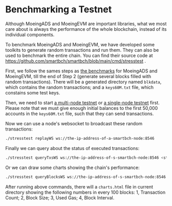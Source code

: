 # Benchmarking a Testnet

Although MoeingADS and MoeingEVM are important libraries, what we most care about is always the performance of the whole blockchain, instead of its individual components.

To benchmark MoeingADS and MoeingEVM, we have developed some toolkits to generate random transactions and run them. They can also be used to benchmark the entire chain. You can find their source code at https://github.com/smartbch/smartbch/blob/main/cmd/stresstest . 

First, we follow the sames steps as [the benchmarks](benchmarking-moeingevm-moeingads.md) for MoeingADS and MoeingEVM, till the end of Step 2 (generate several blocks filled with random transactions). There will be a generated directory named `blkdata`, which contains the random transactions; and a `keys60M.txt` file, which constains some test keys.

Then, we need to start [a multi-node testnet](../archives/runmultinode.md) or [a single-node testnet](../archives/runsinglenode.md) first. Please note that we must give enough initial balances to the first 50,000 accounts in the `keys60M.txt` file, such that they can send transactions.

Now we can use a node's websocket to broadcast these random transactions:

```bash
./stresstest replayWS ws://the-ip-address-of-a-smartbch-node:8546 
```

Finally we can query about the status of executed transactions:

```bash
./stresstest queryTxsWS ws://the-ip-address-of-s-smartbch-node:8546 <stop-height>
```

Or we can draw some charts showing the chain's performance:

```bash
./stresstest queryBlocksWS ws://the-ip-address-of-s-smartbch-node:8546 <stop-height> <start-height> true
```

After running above commands, there will a `charts.html` file in current directory showing the following numbers in every 100 blocks: 1, Transaction Count; 2, Block Size; 3, Used Gas; 4, Block Interval.


